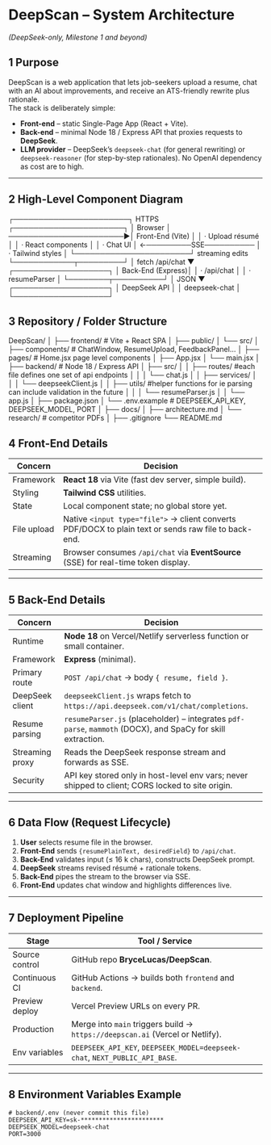 # DeepScan – System Architecture

_(DeepSeek-only, Milestone 1 and beyond)_

## 1 Purpose

DeepScan is a web application that lets job-seekers upload a resume, chat with an AI about improvements, and receive an ATS-friendly rewrite plus rationale.  
The stack is deliberately simple:

- **Front-end** – static Single-Page App (React + Vite).
- **Back-end** – minimal Node 18 / Express API that proxies requests to **DeepSeek**.
- **LLM provider** – DeepSeek’s `deepseek-chat` (for general rewriting) or `deepseek-reasoner` (for step-by-step rationales). No OpenAI dependency as cost are to high.

---

## 2 High-Level Component Diagram

┌───────────────────────┐ HTTPS ┌──────────────────────┐
│ Browser │ ───────────────────────▶│ Front-End (Vite) │
│ · Upload résumé │ │ · React components │
│ · Chat UI │ ←─────────SSE────────── │ · Tailwind styles │
└───────────────────────┘ streaming edits └────────────┬─────────┘
│ fetch /api/chat
▼
┌───────────────────┐
│ Back-End (Express)│
│ · /api/chat │
│ · resumeParser │
└────────┬──────────┘
│ JSON
▼
┌───────────────────┐
│ DeepSeek API │
│ deepseek-chat │
└───────────────────┘

## 3 Repository / Folder Structure

DeepScan/
│
├── frontend/ # Vite + React SPA
│ ├── public/
│ └── src/
│ ├── components/ # ChatWindow, ResumeUpload, FeedbackPanel…
│ ├── pages/ # Home.jsx page level components
│ ├── App.jsx
│ └── main.jsx
│
├── backend/ # Node 18 / Express API
│ ├── src/
│ │ ├── routes/ #each file defines one set of api endpoints
│ │ │ └── chat.js
│ │ ├── services/
│ │ │ └── deepseekClient.js
│ │ ├── utils/ #helper functions for ie parsing can include validation in the future
│ │ │ └── resumeParser.js
│ │ └── app.js
│ ├── package.json
│ └── .env.example # DEEPSEEK_API_KEY, DEEPSEEK_MODEL, PORT
│
├── docs/
│ ├── architecture.md
│ └── research/ # competitor PDFs
│
├── .gitignore
└── README.md

## 4 Front-End Details

| Concern     | Decision                                                                                             |
| ----------- | ---------------------------------------------------------------------------------------------------- |
| Framework   | **React 18** via Vite (fast dev server, simple build).                                               |
| Styling     | **Tailwind CSS** utilities.                                                                          |
| State       | Local component state; no global store yet.                                                          |
| File upload | Native `<input type="file">` → client converts PDF/DOCX to plain text or sends raw file to back-end. |
| Streaming   | Browser consumes `/api/chat` via **EventSource** (SSE) for real-time token display.                  |

---

## 5 Back-End Details

| Concern         | Decision                                                                                                    |
| --------------- | ----------------------------------------------------------------------------------------------------------- |
| Runtime         | **Node 18** on Vercel/Netlify serverless function or small container.                                       |
| Framework       | **Express** (minimal).                                                                                      |
| Primary route   | `POST /api/chat` → body `{ resume, field }`.                                                                |
| DeepSeek client | `deepseekClient.js` wraps fetch to `https://api.deepseek.com/v1/chat/completions`.                          |
| Resume parsing  | `resumeParser.js` (placeholder) – integrates `pdf-parse`, `mammoth` (DOCX), and SpaCy for skill extraction. |
| Streaming proxy | Reads the DeepSeek response stream and forwards as SSE.                                                     |
| Security        | API key stored only in host-level env vars; never shipped to client; CORS locked to site origin.            |

---

## 6 Data Flow (Request Lifecycle)

1. **User** selects resume file in the browser.
2. **Front-End** sends `{resumePlainText, desiredField}` to `/api/chat`.
3. **Back-End** validates input (≤ 16 k chars), constructs DeepSeek prompt.
4. **DeepSeek** streams revised résumé + rationale tokens.
5. **Back-End** pipes the stream to the browser via SSE.
6. **Front-End** updates chat window and highlights differences live.

---

## 7 Deployment Pipeline

| Stage          | Tool / Service                                                                |
| -------------- | ----------------------------------------------------------------------------- |
| Source control | GitHub repo **BryceLucas/DeepScan**.                                          |
| Continuous CI  | GitHub Actions → builds both `frontend` and `backend`.                        |
| Preview deploy | Vercel Preview URLs on every PR.                                              |
| Production     | Merge into `main` triggers build → `https://deepscan.ai` (Vercel or Netlify). |
| Env variables  | `DEEPSEEK_API_KEY`, `DEEPSEEK_MODEL=deepseek-chat`, `NEXT_PUBLIC_API_BASE`.   |

---

## 8 Environment Variables Example

```env
# backend/.env (never commit this file)
DEEPSEEK_API_KEY=sk-***********************
DEEPSEEK_MODEL=deepseek-chat
PORT=3000
```
